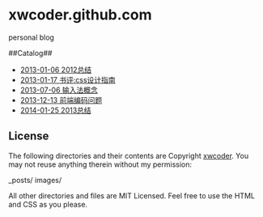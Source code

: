 xwcoder.github.com
==================

personal blog

##Catalog##

* [2013-01-06  2012总结](_posts/2013-01-06-2012-summary.md)
* [2013-01-17  书评:css设计指南](_posts/2013-01-17-book-stylin-with-css.md)
* [2013-07-06  输入法概念](_posts/2013-07-06-input-method-concept.md)
* [2013-12-13  前端编码问题](_posts/2013-12-13-encoding-charset.md)
* [2014-01-25  2013总结](_posts/2014-01-25-2013-summary.md)

## License ##

The following directories and their contents are Copyright [xwcoder](https://github.com/xwcoder). You may not reuse anything therein without my permission:

_posts/
images/

All other directories and files are MIT Licensed. Feel free to use the HTML and CSS as you please.

